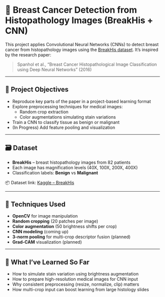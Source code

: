 # 🧠 Breast Cancer Detection from Histopathology Images (BreakHis + CNN)

This project applies Convolutional Neural Networks (CNNs) to detect breast cancer from histopathology images using the [BreakHis dataset](https://www.kaggle.com/datasets/ambarish/breakhis). It’s inspired by the research paper:

> Spanhol et al., “Breast Cancer Histopathological Image Classification using Deep Neural Networks” (2016)

---

## 📌 Project Objectives

- Reproduce key parts of the paper in a project-based learning format
- Explore preprocessing techniques for medical images:
  - Random crop extraction
  - Color augmentations simulating stain variations
- Train a CNN to classify tissue as benign or malignant
- (In Progress) Add feature pooling and visualization

---

## 🗃️ Dataset

- **BreakHis** – breast histopathology images from 82 patients
- Each image has magnification levels (40X, 100X, 200X, 400X)
- Classification labels: **Benign** vs **Malignant**

📦 Dataset link: [Kaggle – BreakHis](https://www.kaggle.com/datasets/ambarish/breakhis)

---

## 🧪 Techniques Used

- **OpenCV** for image manipulation
- **Random cropping** (20 patches per image)
- **Color augmentation** (50 brightness shifts per crop)
- **CNN modeling** (coming up)
- **3-norm pooling** for multi-crop descriptor fusion (planned)
- **Grad-CAM** visualization (planned)

---

## 🚀 What I’ve Learned So Far

- How to simulate stain variation using brightness augmentation
- How to prepare high-resolution medical images for CNN input
- Why consistent preprocessing (resize, normalize, clip) matters
- How multi-crop input can boost learning from large histology slides


